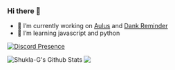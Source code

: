 ### Hi there 👋


- 🔭 I’m currently working on [Aulus](https://top.gg/bot/753494926213513236) and [Dank Reminder](https://top.gg/bot/752746839270227988)
- 🌱 I’m learning javascript and python

[![Discord Presence](https://lanyard.cnrad.dev/api/700570889510584431)](https://discord.com/users/700570889510584431)

<img align="left" alt="Shukla-G's Github Stats" src="https://github-readme-stats.vercel.app/api?username=shukla-g&show_icons=true&hide_border=true&theme=radical" />
<a href="https://github.com/anuraghazra/github-readme-stats"><img src="https://github-readme-stats.vercel.app/api/top-langs/?username=shukla-g&show_icons=true&layout=compact&theme=dark&count_private=true" /></a>
